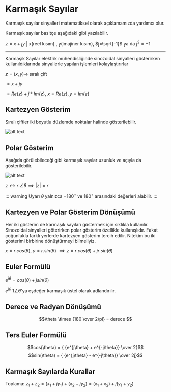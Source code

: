 # Karmaşık Sayılar

Karmaşık sayılar sinyalleri matematiksel olarak açıklamamızda yardımcı olur.

Karmaşık sayılar basitçe aşağıdaki gibi yazılabilir.

$z=x+jy$ | x(reel kısım) , y(imajiner kısım), $j=\sqrt{-1}$ ya da $j^2 = -1$

---
Karmaşık Sayılar elektrik mühendisliğinde sinozoidal sinyalleri gösterirken kullanıldıklarında sinyallerle yapılan işlemleri kolaylaştırırlar

$z=(x,y) \rightarrow$ sıralı çift

$=x+jy$

$=Re\{z\} + j*Im\{z\}$,  $x=Re\{z\}, y=Im\{z\}$


## Kartezyen Gösterim
Sıralı çiftler iki boyutlu düzlemde noktalar halinde gösterilebilir.

![alt text](/image.png)

## Polar Gösterim

Aşağıda görülebileceği gibi karmaşık sayılar uzunluk ve açıyla da gösterilebilir.

![alt text](/image-1.png)

$z \leftrightarrow  r.\angle{\theta} \implies |z|=r$

::: warning Uyarı
$\theta$ yalnızca $-180^\circ$ ve $180^\circ$ arasındaki değerleri alabilir.
:::

## Kartezyen ve Polar Gösterim Dönüşümü

Her iki gösterim de karmaşık sayıları göstermek için sıklıkla kullanılır. Sinozoidal sinyalleri göterirken polar gösterim özellikle kullanışlıdır. Fakat çoğunlukla farklı yerlerde kartezyen gösterim tercih edilir. Nitekim bu iki gösterimi birbirine dönüştürmeyi bilmeliyiz.

$x= r.cos(\theta)$,
$y= r.sin(\theta)$ $\implies z=r.cos(\theta) + jr.sin(\theta)$

## Euler Formülü

$e^{j\theta} = cos(\theta) + jsin(\theta)$

$e^{j\theta}$ $1\angle{\theta}$'ya eşdeğer karmaşık üstel olarak adlandırılır.

## Derece ve Radyan Dönüşümü

$$\theta \times {180 \over 2\pi}  = derece $$

## Ters Euler Formülü

$$cos(\theta) = { {e^{j\theta} + e^{-j\theta}} \over 2}$$
$$sin(\theta) = { {e^{j\theta} - e^{-j\theta}} \over 2j}$$

## Karmaşık Sayılarda Kurallar

Toplama: $z_1+z_2 = (x_1+jy_1)+(x_2+jy_2) = (x_1+x_2) + j(y_1+y_2)$